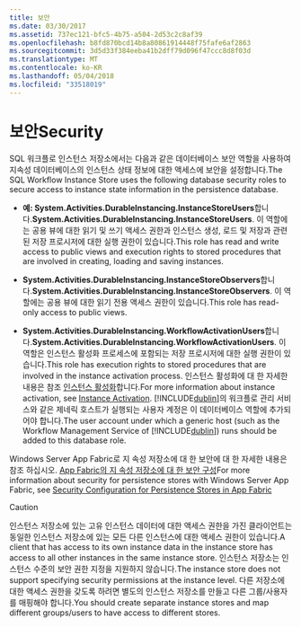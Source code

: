 ```yaml
---
title: 보안
ms.date: 03/30/2017
ms.assetid: 737ec121-bfc5-4b75-a504-2d53c2c8af39
ms.openlocfilehash: b8fd870bcd14b8a80861914448f75fafe6af2863
ms.sourcegitcommit: 3d5d33f384eeba41b2dff79d096f47ccc8d8f03d
ms.translationtype: MT
ms.contentlocale: ko-KR
ms.lasthandoff: 05/04/2018
ms.locfileid: "33518019"
---
```

# <a name="security"></a><span data-ttu-id="18419-102">보안</span><span class="sxs-lookup"><span data-stu-id="18419-102">Security</span></span>
<span data-ttu-id="18419-103">SQL 워크플로 인스턴스 저장소에서는 다음과 같은 데이터베이스 보안 역할을 사용하여 지속성 데이터베이스의 인스턴스 상태 정보에 대한 액세스에 보안을 설정합니다.</span><span class="sxs-lookup"><span data-stu-id="18419-103">The SQL Workflow Instance Store uses the following database security roles to secure access to instance state information in the persistence database.</span></span>  
  
-   <span data-ttu-id="18419-104">**예: System.Activities.DurableInstancing.InstanceStoreUsers**합니다.</span><span class="sxs-lookup"><span data-stu-id="18419-104">**System.Activities.DurableInstancing.InstanceStoreUsers**.</span></span> <span data-ttu-id="18419-105">이 역할에는 공용 뷰에 대한 읽기 및 쓰기 액세스 권한과 인스턴스 생성, 로드 및 저장과 관련된 저장 프로시저에 대한 실행 권한이 있습니다.</span><span class="sxs-lookup"><span data-stu-id="18419-105">This role has read and write access to public views and execution rights to stored procedures that are involved in creating, loading and saving instances.</span></span>  
  
-   <span data-ttu-id="18419-106">**System.Activities.DurableInstancing.InstanceStoreObservers**합니다.</span><span class="sxs-lookup"><span data-stu-id="18419-106">**System.Activities.DurableInstancing.InstanceStoreObservers**.</span></span> <span data-ttu-id="18419-107">이 역할에는 공용 뷰에 대한 읽기 전용 액세스 권한이 있습니다.</span><span class="sxs-lookup"><span data-stu-id="18419-107">This role has read-only access to public views.</span></span>  
  
-   <span data-ttu-id="18419-108">**System.Activities.DurableInstancing.WorkflowActivationUsers**합니다.</span><span class="sxs-lookup"><span data-stu-id="18419-108">**System.Activities.DurableInstancing.WorkflowActivationUsers**.</span></span> <span data-ttu-id="18419-109">이 역할은 인스턴스 활성화 프로세스에 포함되는 저장 프로시저에 대한 실행 권한이 있습니다.</span><span class="sxs-lookup"><span data-stu-id="18419-109">This role has execution rights to stored procedures that are involved in the instance activation process.</span></span> <span data-ttu-id="18419-110">인스턴스 활성화에 대 한 자세한 내용은 참조 [인스턴스 활성화](../../../docs/framework/windows-workflow-foundation/instance-activation.md)합니다.</span><span class="sxs-lookup"><span data-stu-id="18419-110">For more information about instance activation, see [Instance Activation](../../../docs/framework/windows-workflow-foundation/instance-activation.md).</span></span> <span data-ttu-id="18419-111">[!INCLUDE[dublin](../../../includes/dublin-md.md)]의 워크플로 관리 서비스와 같은 제네릭 호스트가 실행되는 사용자 계정은 이 데이터베이스 역할에 추가되어야 합니다.</span><span class="sxs-lookup"><span data-stu-id="18419-111">The user account under which a generic host (such as the Workflow Management Service of [!INCLUDE[dublin](../../../includes/dublin-md.md)]) runs should be added to this database role.</span></span>  
  
 <span data-ttu-id="18419-112">Windows Server App Fabric로 지 속성 저장소에 대 한 보안에 대 한 자세한 내용은 참조 하십시오. [App Fabric의 지 속성 저장소에 대 한 보안 구성](http://go.microsoft.com/fwlink/?LinkId=201208)</span><span class="sxs-lookup"><span data-stu-id="18419-112">For more information about security for persistence stores with Windows Server App Fabric, see [Security Configuration for Persistence Stores in App Fabric](http://go.microsoft.com/fwlink/?LinkId=201208)</span></span>  
  
> [!CAUTION]
>  <span data-ttu-id="18419-113">인스턴스 저장소에 있는 고유 인스턴스 데이터에 대한 액세스 권한을 가진 클라이언트는 동일한 인스턴스 저장소에 있는 모든 다른 인스턴스에 대한 액세스 권한이 있습니다.</span><span class="sxs-lookup"><span data-stu-id="18419-113">A client that has access to its own instance data in the instance store has access to all other instances in the same instance store.</span></span> <span data-ttu-id="18419-114">인스턴스 저장소는 인스턴스 수준의 보안 권한 지정을 지원하지 않습니다.</span><span class="sxs-lookup"><span data-stu-id="18419-114">The instance store does not support specifying security permissions at the instance level.</span></span> <span data-ttu-id="18419-115">다른 저장소에 대한 액세스 권한을 갖도록 하려면 별도의 인스턴스 저장소를 만들고 다른 그룹/사용자를 매핑해야 합니다.</span><span class="sxs-lookup"><span data-stu-id="18419-115">You should create separate instance stores and map different groups/users to have access to different stores.</span></span>
